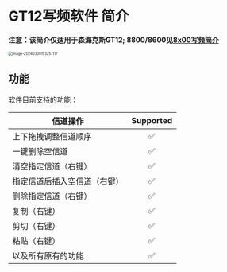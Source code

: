 # GT12写频软件 简介

**注意：该简介仅适用于森海克斯GT12; 8800/8600见[8x00写频简介](./readme_shx8x00.md)**

<img src="./md_assets/readme_gt12/image-20240308153257117.png" alt="image-20240308153257117" style="zoom:50%;" />

## 功能

软件目前支持的功能：

| 信道操作                     | Supported          |
| ---------------------------- | :------------------: |
| 上下拖拽调整信道顺序         | :white_check_mark: |
| 一键删除空信道               | :white_check_mark: |
| 清空指定信道（右键）         | :white_check_mark: |
| 指定信道后插入空信道（右键） | :white_check_mark: |
| 删除指定信道（右键）         | :white_check_mark: |
| 复制（右键）                 | :white_check_mark: |
| 剪切（右键）                 | :white_check_mark: |
| 粘贴（右键）                 | :white_check_mark: |
| 以及所有原有的功能           | :white_check_mark: |
